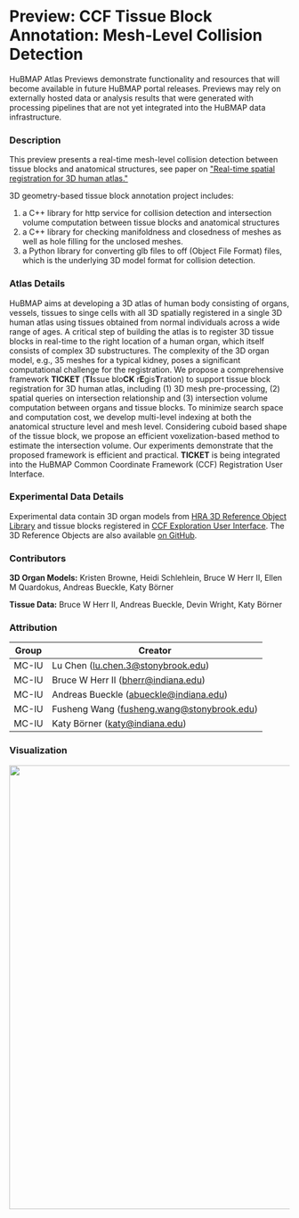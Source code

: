 #  Preview: CCF Tissue Block Annotation: Mesh-Level Collision Detection

HuBMAP Atlas Previews demonstrate functionality and resources that will become available in future HuBMAP portal releases. Previews may rely on externally hosted data or analysis results that were generated with processing pipelines that are not yet integrated into the HuBMAP data infrastructure.

### Description

This preview presents a real-time mesh-level collision detection between tissue blocks and anatomical structures, see paper on <a href="https://dl.acm.org/doi/10.1145/3557917.3567618" target="_blank">"Real-time spatial registration for 3D human atlas."</a>


3D geometry-based tissue block annotation project includes: 
1. a C++ library for http service for collision detection and intersection volume computation between tissue blocks and anatomical structures 
2. a C++ library for checking manifoldness and closedness of meshes as well as hole filling for the unclosed meshes.   
3. a Python library for converting glb files to off (Object File Format) files, which is the underlying 3D model format for collision detection.


### Atlas Details

HuBMAP aims at developing a 3D atlas of human body consisting of organs, vessels, tissues to singe cells with all 3D spatially registered in a single 3D human atlas using tissues obtained from normal individuals across a wide range of ages. A critical step of building the atlas is to register 3D tissue blocks in real-time to the right location of a human organ, which itself consists of complex 3D substructures. The complexity of the 3D organ model, e.g., 35 meshes for a typical kidney, poses a significant computational challenge for the registration. We propose a comprehensive framework **TICKET** (**TI**ssue blo**CK** r**E**gis**T**ration) to support tissue block registration for 3D human atlas, including (1) 3D mesh pre-processing, (2) spatial queries on intersection relationship and (3) intersection volume computation between organs and tissue blocks. To minimize search space and computation cost, we develop multi-level indexing at both the anatomical structure level and mesh level. Considering cuboid based shape of the tissue block, we propose an efficient voxelization-based method to estimate the intersection volume. Our experiments demonstrate that the proposed framework is efficient and practical. **TICKET** is being integrated into the HuBMAP Common Coordinate Framework (CCF) Registration User Interface.

### Experimental Data Details

Experimental data contain 3D organ models from <a href="https://humanatlas.io/3d-reference-library" target="_blank">HRA 3D Reference Object Library</a> and tissue blocks registered in <a href="https://portal.hubmapconsortium.org/ccf-eui" target="_blank">CCF Exploration User Interface</a>. The 3D Reference Objects are also available <a href="https://github.com/hubmapconsortium/ccf-3d-reference-object-library" target="_blank">on GitHub</a>. 

### Contributors

**3D Organ Models:** Kristen Browne, Heidi Schlehlein, Bruce W Herr II, Ellen M Quardokus, Andreas Bueckle, Katy Börner

**Tissue Data:** Bruce W Herr II, Andreas Bueckle, Devin Wright, Katy Börner

### Attribution

| Group  | Creator                            |
|--------|------------------------------------|
| MC-IU  | Lu Chen (lu.chen.3@stonybrook.edu) |
| MC-IU  | Bruce W Herr II (bherr@indiana.edu)     |
| MC-IU  | Andreas Bueckle (abueckle@indiana.edu) |
| MC-IU  | Fusheng Wang (fusheng.wang@stonybrook.edu) |
| MC-IU  | Katy Börner (katy@indiana.edu)     |


### Visualization

<img src="../img/pilot7.png" width="796"> </img>
